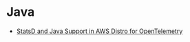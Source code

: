 # Java


- [StatsD and Java Support in AWS Distro for OpenTelemetry][statsd-adot]

[statsd-adot]: https://aws.amazon.com/blogs/opensource/aws-distro-for-opentelemetry-adds-statsd-and-java-support/
